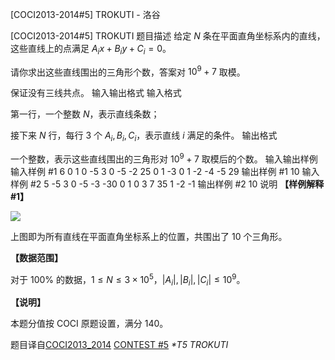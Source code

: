 



[COCI2013-2014#5] TROKUTI - 洛谷














[COCI2013-2014#5] TROKUTI
题目描述
给定 $N$ 条在平面直角坐标系内的直线，这些直线上的点满足 $A_ix+B_iy+C_i=0$。

请你求出这些直线围出的三角形个数，答案对 $10^9+7$ 取模。

保证没有三线共点。
输入输出格式
输入格式

第一行，一个整数 $N$，表示直线条数；

接下来 $N$ 行，每行 $3$ 个 $A_i,B_i,C_i$，表示直线 $i$ 满足的条件。
输出格式

一个整数，表示这些直线围出的三角形对 $10^9+7$ 取模后的个数。
输入输出样例
输入样例 #1
6
0 1 0
-5 3 0
-5 -2 25
0 1 -3
0 1 -2
-4 -5 29 
输出样例 #1
10
输入样例 #2
5
-5 3 0
-5 -3 -30
0 1 0
3 7 35
1 -2 -1 
输出样例 #2
10
说明
**【样例解释 #1】**

![](https://cdn.luogu.com.cn/upload/image_hosting/rrp71ksq.png)

上图即为所有直线在平面直角坐标系上的位置，共围出了 $10$ 个三角形。

**【数据范围】**

对于 $100\%$ 的数据，$1\le N\le 3\times 10^5$，$|A_i|,|B_i|,|C_i|\le 10^9$。

**【说明】**

本题分值按 COCI 原题设置，满分 $140$。

题目译自[COCI2013_2014](https://hsin.hr/coci/archive/2013_2014/) [CONTEST #5](https://hsin.hr/coci/archive/2013_2014/contest5_tasks.pdf) _**T5 TROKUTI*_






